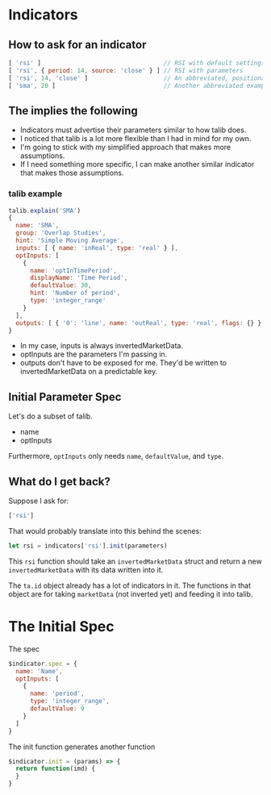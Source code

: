 # Indicators

## How to ask for an indicator

```js
[ 'rsi' ]                                  // RSI with default settings
[ 'rsi', { period: 14, source: 'close' } ] // RSI with parameters
[ 'rsi', 14, 'close' ]                     // An abbreviated, positional form would be nice
[ 'sma', 20 ]                              // Another abbreviated example
```

## The implies the following

* Indicators must advertise their parameters similar to how talib does.
* I noticed that talib is a lot more flexible than I had in mind for my own.
* I'm going to stick with my simplified approach that makes more assumptions.
* If I need something more specific, I can make another similar indicator that makes those assumptions.

### talib example

```js
talib.explain('SMA')
{
  name: 'SMA',
  group: 'Overlap Studies',
  hint: 'Simple Moving Average',
  inputs: [ { name: 'inReal', type: 'real' } ],
  optInputs: [
    {
      name: 'optInTimePeriod',
      displayName: 'Time Period',
      defaultValue: 30,
      hint: 'Number of period',
      type: 'integer_range'
    }
  ],
  outputs: [ { '0': 'line', name: 'outReal', type: 'real', flags: {} } ]
}
```

* In my case, inputs is always invertedMarketData.
* optInputs are the parameters I'm passing in.
* outputs don't have to be exposed for me.  They'd be written to invertedMarketData on a predictable key.

## Initial Parameter Spec

Let's do a subset of talib.

* name
* optInputs

Furthermore, `optInputs` only needs `name`, `defaultValue`, and `type`.

## What do I get back?

Suppose I ask for:

```js
['rsi']
```

That would probably translate into this behind the scenes:

```js
let rsi = indicators['rsi'].init(parameters)
```

This `rsi` function should take an `invertedMarketData` struct and return a new `invertedMarketData` with its data written into it.

The `ta.id` object already has a lot of indicators in it.  The functions in that object are for taking `marketData` (not inverted yet)
and feeding it into talib.


# The Initial Spec

The spec

```js
$indicator.spec = {
  name: 'Name',
  optInputs: [
    {
      name: 'period',
      type: 'integer_range',
      defaultValue: 9
    }
  ]
}
```

The init function generates another function

```js
$indicator.init = (params) => {
  return function(imd) {
  }
}
```

